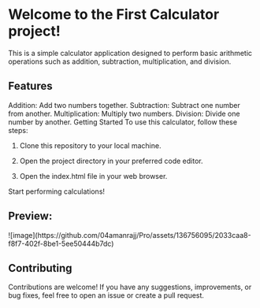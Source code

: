 <h1>Welcome to the First Calculator project!</h1>  

This is a simple calculator application designed to perform basic arithmetic operations such as addition, subtraction, multiplication, and division.

<h2>Features</h2>  
Addition: Add two numbers together.
Subtraction: Subtract one number from another.
Multiplication: Multiply two numbers.
Division: Divide one number by another.
Getting Started
To use this calculator, follow these steps:

1. Clone this repository to your local machine.


2. Open the project directory in your preferred code editor.
3. Open the index.html file in your web browser.

Start performing calculations!

<h2>Preview:</h2>
![image](https://github.com/04amanrajj/Pro/assets/136756095/2033caa8-f8f7-402f-8be1-5ee50444b7dc)




<h2>Contributing</h2>  
Contributions are welcome! If you have any suggestions, improvements, or bug fixes, feel free to open an issue or create a pull request.

